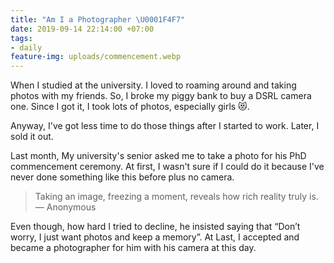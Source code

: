 ```yaml
---
title: "Am I a Photographer \U0001F4F7"
date: 2019-09-14 22:14:00 +07:00
tags:
- daily
feature-img: uploads/commencement.webp
---
```


When I studied at the university. I loved to roaming around and taking photos with my friends. So, I broke my piggy bank to buy a DSRL camera one. Since I got it, I took lots of photos, especially girls 😻. 

Anyway, I've got less time to do those things after I started to work. Later, I sold it out.

Last month, My university's senior asked me to take a photo for his PhD commencement ceremony. At first, I wasn't sure if I could do it because I've never done something like this before plus no camera. 

> Taking an image, freezing a moment, reveals how rich reality truly is.
— Anonymous

Even though, how hard I tried to decline, he insisted saying that “Don’t worry, I just want photos and keep a memory”. At Last, I accepted and became a photographer for him with his camera at this day.